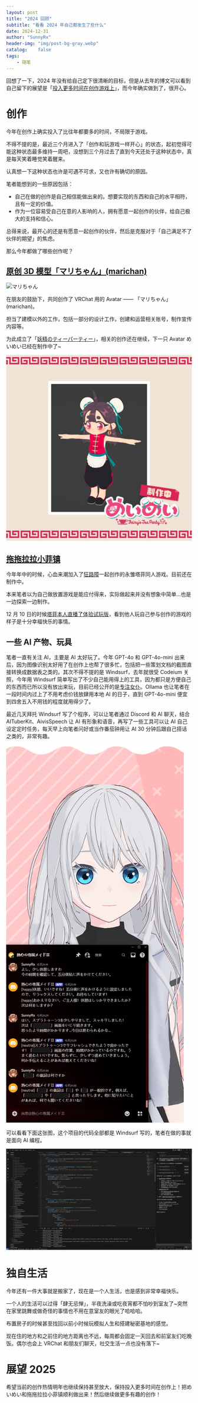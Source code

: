 ```yaml
---
layout: post
title: "2024 回顾"
subtitle: "看看 2024 年自己都发生了些什么"
date: 2024-12-31
author: "SunnyRx"
header-img: "img/post-bg-gray.webp"
catalog:	false
tags:
    - 随笔
---
```


回想了一下，2024 年没有给自己定下很清晰的目标，但是从去年的博文可以看到自己留下的展望是「[投入更多时间在创作游戏上](https://sunnyrx.com/2023/12/31/review-2023/#:~:text=%E6%8A%95%E5%85%A5%E6%9B%B4%E5%A4%9A%E6%97%B6%E9%97%B4%E5%9C%A8%E5%88%9B%E4%BD%9C%E6%B8%B8%E6%88%8F%E4%B8%8A)」，而今年确实做到了，很开心。

# 创作

今年在创作上确实投入了比往年都要多的时间，不局限于游戏。

不得不提的是，最近三个月进入了「创作和玩游戏一样开心」的状态，起初觉得可能这种状态最多维持一周吧，没想到三个月过去了直到今天还处于这种状态中，真是每天笑着睡觉笑着醒来。

认真想一下这种状态也许是可遇不可求，又也许有确切的原因。

笔者能想到的一些原因包括：

- 自己在做的创作是自己相信能做出来的。想要实现的东西和自己的水平相符，且有一定的价值。
- 作为一位容易受自己在意的人影响的人，拥有愿意一起创作的伙伴，给自己极大的支持和信心。

总得来说，最开心的还是有愿意一起创作的伙伴，然后是克服对于「自己满足不了伙伴的期望」的焦虑。

那么今年都做了哪些创作呢？

## [原创 3D 模型「マリちゃん」(marichan)](https://fairysteaparty.booth.pm/items/5585204)

![マリちゃん](https://booth.pximg.net/32c69823-9446-4c56-824a-7c4ab3d4233e/i/5585204/cc050c5e-5c9f-4c4d-896b-256b02626952_base_resized.jpg)

在朋友的鼓励下，共同创作了 VRChat 用的 Avatar —— 「マリちゃん」(marichan)。

担当了建模以外的工作，包括一部分的设计工作，创建和运营相关账号，制作宣传内容等。

为此成立了「[妖精のティーパーティー](https://x.com/fairysteaparty)」，相关的创作还在继续，下一只 Avatar めいめい已经在制作中了~

![めいめい](https://raw.githubusercontent.com/SunnyRx/images/main/img/20241231123523.webp)

## [拖拖拉拉小菲镇](https://store.steampowered.com/app/3186040/_/)

今年年中的时候，心血来潮加入了[狂路障](https://space.bilibili.com/10265)一起创作的永雏塔菲同人游戏。目前还在制作中。

本来笔者以为自己做放置游戏是能应付得来，实际做起来并没有想象中简单...也是一边探索一边制作。

12 月 10 日的时候[塔菲本人直播了体验试玩版](https://www.bilibili.com/video/BV1MFqkYeENQ/)，看到他人玩自己参与创作的游戏的样子是十分幸福快乐的事情。

## 一些 AI 产物、玩具

笔者一直有关注 AI，主要是 AI 太好玩了。今年 GPT-4o 和 GPT-4o-mini 出来后，因为图像识别太好用了在创作上也帮了很多忙，包括把一些策划文档的截图直接转换成数据表之类的。其次不得不提的是 Windsurf，去年就很受 Codeium 关照，今年用 Windsurf 简单写出了不少自己能用得上的工具，因为都只是方便自己的东西而已所以没有放出来玩，目前已经公开的是[专注女仆](https://sunnyrx.com/2024/12/07/focus-maid/)。Ollama 也让笔者在一段时间内过上了不用考虑价钱放肆用本地 AI 的日子，直到 GPT-4o-mini 便宜到四舍五入不用钱的程度就用得少了。

最近几天拜托 Windsurf 写了个程序，可以让笔者通过 Discord 和 AI 聊天，结合 AITuberKit、AivisSpeech 让 AI 有形象和语音，再写了一些工具可以让 AI 自己设定定时任务，每天早上向笔者问好或当作番茄钟用让 AI 30 分钟后跟自己搭话之类的，非常有趣。

![AI 写给自己的工具](https://raw.githubusercontent.com/SunnyRx/images/main/img/20241231125019.webp)

可以看看下面这张图，这个项目的代码全部都是 Windsurf 写的，笔者在做的事就是面向 AI 编程。

![VSCode 项目截图](https://raw.githubusercontent.com/SunnyRx/images/main/img/20241231125229.webp)

# 独自生活

今年还有一件大事就是搬家了，现在是一个人生活，也是感到非常幸福快乐。

一个人的生活可以过得「肆无忌惮」，半夜洗澡或吃夜宵都不怕吵到室友了~突然在家里跳舞或做奇怪的事情也不用在意室友的眼光了哈哈哈。

布置房子的时候甚至找回以前小时候玩模拟人生和搭建秘密基地的感觉。

现在住的地方和之前住的地方距离也不远，每周都会固定一天回去和前室友们吃晚饭。偶尔也会上 VRChat 和朋友们聊天，社交生活一点也没有落下~

# 展望 2025

希望当前的创作热情明年也继续保持甚至放大，保持投入更多时间在创作上！把めいめい和拖拖拉拉小菲镇顺利做出来！然后继续做更多有趣的创作！
